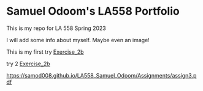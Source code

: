 # Samuel Odoom's LA558 Portfolio
This is my repo for LA 558 Spring 2023

I will add some info about myself. Maybe even an image!


This is my first try [Exercise_2b](ex2b.png)

try 2 [Exercise_2b](Exercises/ex2b_2.png)


https://samod008.github.io/LA558_Samuel_Odoom/Assignments/assign3.pdf


